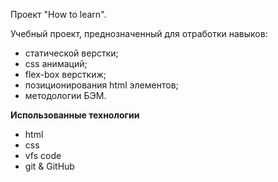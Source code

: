 Проект "How to learn".

Учебный проект, преднозначенный для отработки навыков:
- статической верстки;
- css анимаций;
- flex-box версткиж;
- позиционирования html элементов;
-  методологии БЭМ.


**Использованные технологии**
- html
- css
- vfs code
- git & GitHub

